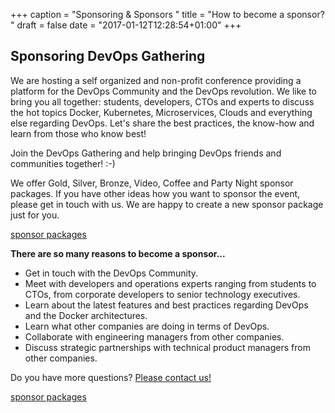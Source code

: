 +++
caption = "Sponsoring & Sponsors "
title = "How to become a sponsor? "
draft = false
date = "2017-01-12T12:28:54+01:00"
+++

## Sponsoring DevOps Gathering
We are hosting a self organized and non-profit conference providing a platform for the DevOps Community and the DevOps revolution. We like to bring you all together: students, developers, CTOs and experts to discuss the hot topics Docker, Kubernetes, Microservices, Clouds and everything else regarding DevOps. Let's share the best practices, the know-how and learn from those who know best!

Join the DevOps Gathering and help bringing DevOps friends and communities together! :-)

We offer Gold, Silver, Bronze, Video, Coffee and Party Night sponsor packages. If you have other ideas how you want to sponsor the event, please get in touch with us. We are happy to create a new sponsor package just for you.

<a href="/pdf/DevOpsGathering2017_Sponsoring_Information.pdf" class="more">sponsor packages</a>
<div class="clearfix"></div>

**There are so many reasons to become a sponsor...**

* Get in touch with the DevOps Community.
* Meet with developers and operations experts ranging from students to CTOs, from corporate developers to senior technology executives.
* Learn about the latest features and best practices regarding DevOps and the Docker architectures.
* Learn what other companies are doing in terms of DevOps.
* Collaborate with engineering managers from other companies.
* Discuss strategic partnerships with technical product managers from other companies.

Do you have more questions? [Please contact us!](mailto:sponsor@devops-gathering.io "Mail us")

<a href="/pdf/DevOpsGathering2017_Sponsoring_Information.pdf" class="more">sponsor packages</a>
<div class="clearfix"></div>
